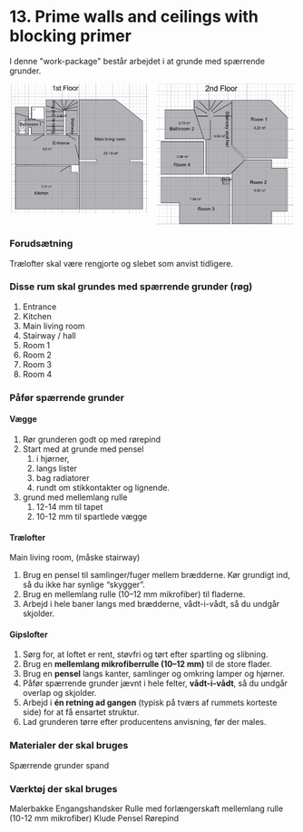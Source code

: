 # 13. Prime walls and ceilings with blocking primer


I denne "work-package" består arbejdet i at grunde med spærrende grunder.

<p style="text-align:center;">
  <img src="figures/1stFloor.png" alt="1. sal"
       style="width:48%;display:inline-block;vertical-align:top;margin-right:2%;break-inside:avoid;page-break-inside:avoid;">
  <img src="figures/2ndFloor.png" alt="2. sal"
       style="width:48%;display:inline-block;vertical-align:top;break-inside:avoid;page-break-inside:avoid;">
</p>

### Forudsætning
Trælofter skal være rengjorte og slebet som anvist tidligere.

### Disse rum skal grundes med spærrende grunder (røg)
1. Entrance
2. Kitchen
3. Main living room
4. Stairway / hall
5. Room 1
6. Room 2
7. Room 3
8. Room 4

### Påfør spærrende grunder
#### Vægge
1. Rør grunderen godt op med rørepind
2. Start med at grunde med pensel 
   1. i hjørner, 
   2. langs lister
   3. bag radiatorer
   4. rundt om stikkontakter og lignende.
3. grund med mellemlang rulle 
   1. 12-14 mm til tapet
   2. 10-12 mm til spartlede vægge

#### Trælofter
Main living room, (måske stairway)
1. Brug en pensel til samlinger/fuger mellem brædderne. Kør grundigt ind, så du ikke har synlige “skygger”.
2. Brug en mellemlang rulle (10–12 mm mikrofiber) til fladerne.
3. Arbejd i hele baner langs med brædderne, vådt-i-vådt, så du undgår skjolder.

#### Gipslofter
1. Sørg for, at loftet er rent, støvfri og tørt efter spartling og slibning.  
2. Brug en **mellemlang mikrofiberrulle (10–12 mm)** til de store flader.  
3. Brug en **pensel** langs kanter, samlinger og omkring lamper og hjørner.  
4. Påfør spærrende grunder jævnt i hele felter, **vådt-i-vådt**, så du undgår overlap og skjolder.  
5. Arbejd i **én retning ad gangen** (typisk på tværs af rummets korteste side) for at få ensartet struktur.  
6. Lad grunderen tørre efter producentens anvisning, før der males.


### Materialer der skal bruges
Spærrende grunder
spand

### Værktøj der skal bruges
Malerbakke
Engangshandsker
Rulle med forlængerskaft
mellemlang rulle (10-12 mm mikrofiber)
Klude
Pensel
Rørepind


